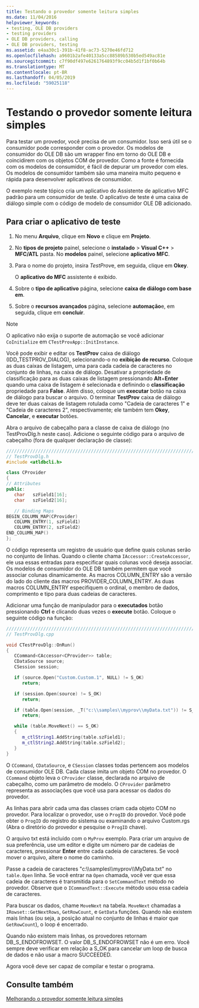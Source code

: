 ```yaml
---
title: Testando o provedor somente leitura simples
ms.date: 11/04/2016
helpviewer_keywords:
- testing, OLE DB providers
- testing providers
- OLE DB providers, calling
- OLE DB providers, testing
ms.assetid: e4aa30c1-391b-41f8-ac73-5270e46fd712
ms.openlocfilehash: a9601b2afe40133a5cc88589b530b5ed549ac81e
ms.sourcegitcommit: c7f90df497e6261764893f9cc04b5d1f1bf0b64b
ms.translationtype: MT
ms.contentlocale: pt-BR
ms.lasthandoff: 04/05/2019
ms.locfileid: "59025118"
---
```

# <a name="testing-the-read-only-provider"></a>Testando o provedor somente leitura simples

Para testar um provedor, você precisa de um consumidor. Isso será útil se o consumidor pode corresponder com o provedor. Os modelos de consumidor do OLE DB são um wrapper fino em torno do OLE DB e coincidirem com os objetos COM de provedor. Como a fonte é fornecida com os modelos de consumidor, é fácil de depurar um provedor com eles. Os modelos de consumidor também são uma maneira muito pequeno e rápida para desenvolver aplicativos de consumidor.

O exemplo neste tópico cria um aplicativo do Assistente de aplicativo MFC padrão para um consumidor de teste. O aplicativo de teste é uma caixa de diálogo simple com o código de modelo de consumidor OLE DB adicionado.

## <a name="to-create-the-test-application"></a>Para criar o aplicativo de teste

1. No menu **Arquivo**, clique em **Novo** e clique em **Projeto**.

1. No **tipos de projeto** painel, selecione o **instalado** > **Visual C++** > **MFC/ATL** pasta. No **modelos** painel, selecione **aplicativo MFC**.

1. Para o nome do projeto, insira *TestProv*e, em seguida, clique em **Okey**.

   O **aplicativo do MFC** assistente é exibido.

1. Sobre o **tipo de aplicativo** página, selecione **caixa de diálogo com base em**.

1. Sobre o **recursos avançados** página, selecione **automação**e, em seguida, clique em **concluir**.

> [!NOTE]
> O aplicativo não exija o suporte de automação se você adicionar `CoInitialize` em `CTestProvApp::InitInstance`.

Você pode exibir e editar os **TestProv** caixa de diálogo (IDD_TESTPROV_DIALOG), selecionando-o no **exibição de recurso**. Coloque as duas caixas de listagem, uma para cada cadeia de caracteres no conjunto de linhas, na caixa de diálogo. Desativar a propriedade de classificação para as duas caixas de listagem pressionando **Alt**+**Enter** quando uma caixa de listagem é selecionada e definindo o **classificação** propriedade para **False**. Além disso, coloque um **executar** botão na caixa de diálogo para buscar o arquivo. O terminar **TestProv** caixa de diálogo deve ter duas caixas de listagem rotulada como "Cadeia de caracteres 1" e "Cadeia de caracteres 2", respectivamente; ele também tem **Okey**, **Cancelar**, e **executar**  botões.

Abra o arquivo de cabeçalho para a classe de caixa de diálogo (no TestProvDlg.h neste caso). Adicione o seguinte código para o arquivo de cabeçalho (fora de qualquer declaração de classe):

```cpp
////////////////////////////////////////////////////////////////////////
// TestProvDlg.h
#include <atldbcli.h>  

class CProvider
{
// Attributes
public:
   char   szField1[16];
   char   szField2[16];

   // Binding Maps
BEGIN_COLUMN_MAP(CProvider)
   COLUMN_ENTRY(1, szField1)
   COLUMN_ENTRY(2, szField2)
END_COLUMN_MAP()
};
```

O código representa um registro de usuário que define quais colunas serão no conjunto de linhas. Quando o cliente chama `IAccessor::CreateAccessor`, ele usa essas entradas para especificar quais colunas você deseja associar. Os modelos de consumidor do OLE DB também permitem que você associar colunas dinamicamente. As macros COLUMN_ENTRY são a versão do lado do cliente das macros PROVIDER_COLUMN_ENTRY. As duas macros COLUMN_ENTRY especifiquem o ordinal, o membro de dados, comprimento e tipo para duas cadeias de caracteres.

Adicionar uma função de manipulador para o **executados** botão pressionando **Ctrl** e clicando duas vezes o **execute** botão. Coloque o seguinte código na função:

```cpp
///////////////////////////////////////////////////////////////////////
// TestProvDlg.cpp

void CTestProvDlg::OnRun()
{
   CCommand<CAccessor<CProvider>> table;
   CDataSource source;
   CSession session;

   if (source.Open("Custom.Custom.1", NULL) != S_OK)
      return;

   if (session.Open(source) != S_OK)
      return;

   if (table.Open(session, _T("c:\\samples\\myprov\\myData.txt")) != S_OK)
      return;

   while (table.MoveNext() == S_OK)
   {
      m_ctlString1.AddString(table.szField1);
      m_ctlString2.AddString(table.szField2);
   }
}
```

O `CCommand`, `CDataSource`, e `CSession` classes todas pertencem aos modelos de consumidor OLE DB. Cada classe imita um objeto COM no provedor. O `CCommand` objeto leva o `CProvider` classe, declarada no arquivo de cabeçalho, como um parâmetro de modelo. O `CProvider` parâmetro representa as associações que você usa para acessar os dados do provedor. 

As linhas para abrir cada uma das classes criam cada objeto COM no provedor. Para localizar o provedor, use o `ProgID` do provedor. Você pode obter o `ProgID` do registro do sistema ou examinando o arquivo Custom.rgs (Abra o diretório do provedor e pesquise o `ProgID` chave).

O arquivo txt está incluído com o `MyProv` exemplo. Para criar um arquivo de sua preferência, use um editor e digite um número par de cadeias de caracteres, pressionar **Enter** entre cada cadeia de caracteres. Se você mover o arquivo, altere o nome do caminho.

Passe a cadeia de caracteres "c:\\\samples\\\myprov\\\MyData.txt" no `table.Open` linha. Se você entrar na `Open` chamada, você ver que essa cadeia de caracteres é transmitida para o `SetCommandText` método no provedor. Observe que o `ICommandText::Execute` método usou essa cadeia de caracteres.

Para buscar os dados, chame `MoveNext` na tabela. `MoveNext` chamadas a `IRowset::GetNextRows`, `GetRowCount`, e `GetData` funções. Quando não existem mais linhas (ou seja, a posição atual no conjunto de linhas é maior que `GetRowCount`), o loop é encerrado.

Quando não existem mais linhas, os provedores retornam DB_S_ENDOFROWSET. O valor DB_S_ENDOFROWSET não é um erro. Você sempre deve verificar em relação a S_OK para cancelar um loop de busca de dados e não usar a macro SUCCEEDED.

Agora você deve ser capaz de compilar e testar o programa.

## <a name="see-also"></a>Consulte também

[Melhorando o provedor somente leitura simples](../../data/oledb/enhancing-the-simple-read-only-provider.md)